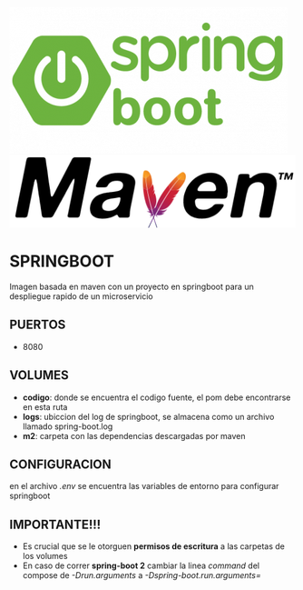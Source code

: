 ![alt text](img/springboot.png)
![alt text](img/maven.png)

# SPRINGBOOT

Imagen basada en maven con un proyecto en springboot para un despliegue rapido de un microservicio 


## PUERTOS
	
*   8080


## VOLUMES

*  **codigo**: donde se encuentra el codigo fuente, el pom debe encontrarse en esta ruta
*	**logs**: ubiccion del log de springboot, se almacena como un archivo llamado spring-boot.log
*	**m2**: carpeta con las dependencias descargadas por maven


## CONFIGURACION
en el archivo *.env* se encuentra las variables de entorno para configurar springboot


## IMPORTANTE!!!

* Es crucial que se le otorguen **permisos de escritura** a las carpetas de los volumes	
* En caso de correr **spring-boot 2** cambiar la linea *command* del compose de *-Drun.arguments* a *-Dspring-boot.run.arguments=*
